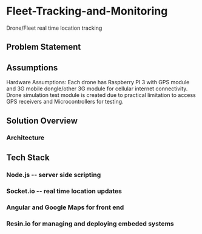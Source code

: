 # Fleet-Tracking-and-Monitoring
Drone/Fleet real time location tracking

## Problem Statement

## Assumptions

Hardware Assumptions:
Each drone has Raspberry PI 3 with GPS module and 3G mobile dongle/other 3G module for cellular internet connectivity.
Drone simulation test module is created due to practical limitation to access GPS receivers and Microcontrollers for testing.

## Solution Overview

### Architecture

## Tech Stack
### Node.js -- server side scripting
### Socket.io -- real time location updates
### Angular and Google Maps for front end
### Resin.io for managing and deploying embeded systems
